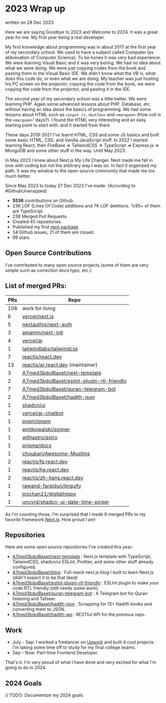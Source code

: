 # 2023 Wrap up

written on 28 Dec 2023

Here we are saying Goodbye to 2023 and Welcome to 2024. It was a great year for me. My first year being a real developer.

My first knowledge about programming was in about 2017 at the first year of my secondary school. We used to have a subject called Computer (as abbrevation of Computer Science). To be hones it was very bad experience. We were learning Visual Basic and it was very boring. We had no idea about what we were doing. We were just copying codes from the book and pasting them in the Visual Basic IDE. We didn't know what the VB is, what does this code do, or even what we are doing. My teacher was just hosting his PC screen on the projector, copying the code from the book, we were copying the code from the projector, and pasting it in the IDE.

The second year of my secondary school was a little better. We were learning PHP. Again some advanced lessons about PHP, Database, etc. without having an idea about the basics of programming. We had some lessons about HTML such as `<input />`, `<button>` and `<marquee>` (How coll is the `<marquee>`' days?). I found the HTML very interesting and an easy starting point to start with. and it started from there.

These days 2019-2021 I've learnt HTML, CSS and some JS basics and built some basic HTML, CSS, and Vanilla JavaScript stuff. In 2022 I started learning React, then FireBase => TailwindCSS => TypeScript => Express.js => MongoDB and some other stuff in the way. Until May 2023.

In May 2023 I knew about Next.js My Life Changer. Next made me fall in love with coding but not the arbitrary way I was on. In fact it organized my path. It was my window to the open-source community that made me too much better.

Since May 2023 to today 27 Dec 2023 I've made: (According to #GithubUnwrapped)

-  **5536** contributions on Github.
-  23K LOF (Lines Of Code) additions and 7K LOF deletions. %95+ of them are TypeScript.
-  238 Merged Pull Requests.
-  Created 45 repositories.
-  Published my first [npm package](https://github.com/A7med3bdulBaset/eslint-plugin-rtl-friendly)
-  34 Github issues, 21 of them are closed.
-  99 stars.

## Open Source Contributions

I've contributed to many open source projects (some of them are very simple such as correction docs typo, etc.):

## List of merged PRs:

| PRs | Repo                                                                                                        |
| --- | ----------------------------------------------------------------------------------------------------------- |
| 108 | work for living                                                                             |
| 6   | [vercel/next.js][1]                                                                                         |
| 5   | [nextauthjs/next-auth](https://github.com/nextauthjs/next-auth)                                             |
| 3   | [amannn/next-intl](https://github.com/amannn/next-intl)                                                     |
| 4   | [vercel/ai](https://github.com/vercel/ai)                                                                   |
| 1   | [tailwindlabs/tailwindcss](https://github.com/tailwindlabs/tailwindcss)                                     |
| 7   | [reactjs/react.dev](https://github.com/reactjs/react.dev/pull/6138)                                         |
| 15  | [reactjs/ar.react.dev](https://github.com/reactjs/ar.react.dev) (maintainer)                                |
| 3   | [A7med3bdulBaset/next-template][2]                                                                          |
| 2   | [A7med3bdulBaset/eslint-plugin-rtl-friendly](https://github.com/A7med3bdulBaset/eslint-plugin-rtl-friendly) |
| 7   | [A7med3bdulBaset/quran-telegram-bot](https://github.com/A7med3bdulBaset/quran-telegram-bot)                 |
| 2   | [A7med3bdulBaset/hadith-json](https://github.com/A7med3bdulBaset/hadith-json)                               |
| 1   | [shadcn/ui](https://github.com/shadcn-ui/ui)                                                                |
| 1   | [vercel/ai-chatbot](https://github.com/vercel/ai-chatbot)                                                   |
| 1   | [pnpm/pnpm](https://github.com/pnpm/pnpm)                                                                   |
| 1   | [emilkowalski/sonner](https://github.com/emilkowalski/sonner)                                               |
| 1   | [withastro/astro](https://github.com/withastro/astro/pull/7546)                                             |
| 1   | [prisma/docs](https://github.com/prisma/docs)                                                               |
| 1   | [choubari/Awesome-Muslims](https://github.com/choubari/Awesome-Muslims)                                     |
| 2   | [reactjs/fa.react.dev](https://github.com/reactjs/fa.react.dev)                                             |
| 1   | [reactjs/he.react.dev](https://github.com/reactjs/he.react.dev)                                             |
| 2   | [reactjs/zh-hans.react.dev](https://github.com/reactjs/zh-hans.react.dev)                                   |
| 1   | [rawand-faraidun/linguify](https://github.com/rawand-faraidun/linguify/pull/19)                             |
| 1   | [joschan21/digitalhippo](https://github.com/joschan21/digitalhippo/pull/1)                                  |
| 1   | [uncvrd/shadcn-ui-date-time-picker](https://github.com/uncvrd/shadcn-ui-date-time-picker/pull/3)            |

As I'm counting those, I'm surprised that I made 6 merged PRs to my favorite framework [Next.js][1]. How proud I am!

## Repositories

Here are some open source repositories I've created this year:

- [A7med3bdulBaset/next-template][2] : Next.js template with TypeScript, TailwindCSS, shadcn/ui ESLint, Prettier, and some other stuff already configured.
- [A7med3bdulBaset/blog](https://github.com/A7med3bdulBaset/blog) : Full-stack next.js blog I built to learn Next.js (didn't expect it to be that liked)
- [A7med3bdulBaset/eslint-plugin-rtl-friendly](https://github.com/A7med3bdulBaset/eslint-plugin-rtl-friendly) : ESLint plugin to make your code RTL friendly (still needs some work).
- [A7med3bdulBaset/quran-telegram-bot](https://github.com/A7med3bdulBaset/quran-telegram-bot) : A Telegram bot for Quran listening and Tafseer.
- [A7med3bdulBaset/hadith-json](https://github.com/A7med3bdulBaset/hadith-json) : Scrapping for 13+ Hadith books and converting them to JSON.
- [A7med3bdulBaset/hadith-api](https://github.com/A7med3bdulBaset/hadith-api) : RESTful API for the previous repo.

## Work

- July - Sep: I worked a freelancer on [Upwork](https://www.upwork.com/freelancers/~014c62e51cf0b7e1cf) and built 4 cool projects. I'm taking some time off to study for my final college exams.
- Sep - Now: Part-time Frontend Developer.

That's it. I'm very proud of what I have done and very excited for what I'm going to do in 2024.

## 2024 Goals

// TODO: Documentize my 2024 goals

[1]: https://github.com/vercel/next.js
[2]: https://github.com/A7med3bdulBaset/next-template
